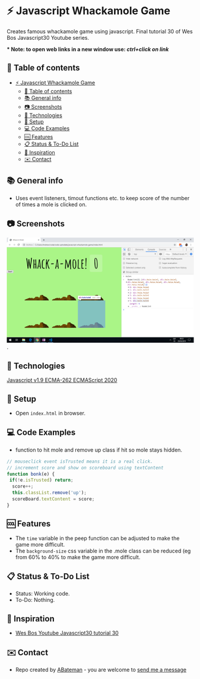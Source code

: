 # :zap: Javascript Whackamole Game

Creates famous whackamole game using javascript. Final tutorial 30 of Wes Bos Javascript30 Youtube series.

**\* Note: to open web links in a new window use: _ctrl+click on link_**

## :page_facing_up: Table of contents

* [:zap: Javascript Whackamole Game](#zap-javascript-whackamole-game)
  * [:page_facing_up: Table of contents](#page_facing_up-table-of-contents)
  * [:books: General info](#books-general-info)
  * [:camera: Screenshots](#camera-screenshots)
  * [:signal_strength: Technologies](#signal_strength-technologies)
  * [:floppy_disk: Setup](#floppy_disk-setup)
  * [:computer: Code Examples](#computer-code-examples)
  * [:cool: Features](#cool-features)
  * [:clipboard: Status & To-Do List](#clipboard-status--to-do-list)
  * [:clap: Inspiration](#clap-inspiration)
  * [:envelope: Contact](#envelope-contact)

## :books: General info

* Uses event listeners, timout functions etc. to keep score of the number of times a mole is clicked on.

## :camera: Screenshots

![Example screenshot](./img/random-hole.png).

## :signal_strength: Technologies

[Javascript v1.9 ECMA-262 ECMAScript 2020](http://www.ecma-international.org/publications/standards/Ecma-262.htm)

## :floppy_disk: Setup

* Open `index.html` in browser.

## :computer: Code Examples

* function to hit mole and remove up class if hit so mole stays hidden.

```javascript
// mouseclick event isTrusted means it is a real click.
// increment score and show on scoreboard using textContent
function bonk(e) {
 if(!e.isTrusted) return;
  score++;
  this.classList.remove('up');
  scoreBoard.textContent = score;
}

```

## :cool: Features

* The `time` variable in the peep function can be adjusted to make the game more difficult.
* The `background-size` css variable in the .mole class can be reduced (eg from 60% to 40% to make the game more difficult.

## :clipboard: Status & To-Do List

* Status: Working code.
* To-Do: Nothing.

## :clap: Inspiration

* [Wes Bos Youtube Javascript30 tutorial 30](https://www.youtube.com/watch?v=toNFfAaWghU&list=PLu8EoSxDXHP6CGK4YVJhL_VWetA865GOH&index=30)

## :envelope: Contact

* Repo created by [ABateman](https://www.andrewbateman.org) - you are welcome to [send me a message](https://andrewbateman.org/contact)
